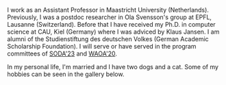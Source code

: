 I work as an Assistant Professor in Maastricht University (Netherlands).
Previously, I was a postdoc researcher in Ola Svensson's group at EPFL, Lausanne (Switzerland).
Before that I have received my Ph.D. in computer science at CAU, Kiel (Germany) where I was
adviced by Klaus Jansen. I am alumni of the Studienstiftung des deutschen Volkes (German Academic Scholarship Foundation).
I will serve or have served in the program committees of [SODA'23](https://www.siam.org/conferences/cm/conference/soda23) and [WAOA'20](http://algo2020.di.unipi.it/WAOA2020/).

In my personal life, I'm married and I have two dogs and a cat. Some of my hobbies can be seen in the gallery below.
